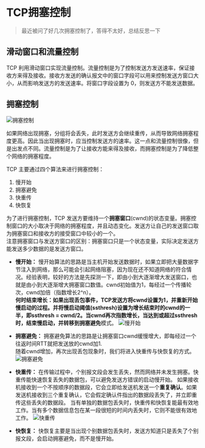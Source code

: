 # TCP拥塞控制
>最近被问了好几次拥塞控制了，答得不太好，总结反思一下

## 滑动窗口和流量控制
TCP 利用滑动窗⼝实现流量控制。流量控制是为了控制发送方发送速率，保证接收方来得及接收。接收方发送的确认报⽂中的窗口字段可以⽤来控制发送方窗口大小，从而影响发送⽅的发送速率。将窗口字段设置为 0，则发送方不能发送数据。


## 拥塞控制

![拥塞控制](https://note.obs.cn-north-4.myhuaweicloud.com/%E6%8B%A5%E5%A1%9E%E6%8E%A7%E5%88%B6.jpg)


如果网络出现拥塞，分组将会丢失，此时发送方会继续重传，从而导致网络拥塞程度更高。因此当出现拥塞时，应当控制发送方的速率。这一点和流量控制很像，但是出发点不同。流量控制是为了让接收方能来得及接收，而拥塞控制是为了降低整个网络的拥塞程度。

TCP 主要通过四个算法来进行拥塞控制：
1. 慢开始
2. 拥塞避免
3. 快重传
4. 快恢复

为了进⾏拥塞控制，TCP 发送方要维持一个**拥塞窗口**(cwnd)的状态变量。拥塞控制窗口的大小取决于网络的拥塞程度，并且动态变化。发送方让自己的发送窗口取为拥塞窗口和接收方的接受窗口中较小的⼀个。  
注意拥塞窗口与发送方窗口的区别：拥塞窗口只是一个状态变量，实际决定发送方能发送多少数据的是发送方窗口。  

- **慢开始：** 慢开始算法的思路是当主机开始发送数据时，如果立即把大量数据字节注入到网络，那么可能会引起网络阻塞，因为现在还不知道网络的符合情况。经验表明，较好的方法是先探测一下，即由小到大逐渐增大发送窗口，也就是由小到大逐渐增大拥塞窗口数值。cwnd初始值为1，每经过一个传播轮次，cwnd加倍（指数增长2^n）。  
**何时结束增长：**如果出现丢包事件，TCP发送方将cwnd设置为1，并重新开始慢启动的过程。并将慢启动阈值(ssthresh)设置为增长结束时的cwnd的一半，即ssthresh = cwnd/2。当cwnd再次指数增长，当达到或超过ssthresh时，结束慢启动，并转移到**拥塞避免**模式。
![慢开始](https://note.obs.cn-north-4.myhuaweicloud.com/%E6%85%A2%E5%BC%80%E5%A7%8B.png)
- **拥塞避免：** 拥塞避免算法的思路是让拥塞窗口cwnd缓慢增大，即每经过一个往返时间RTT就把发送放的cwnd加1.  
随着cwnd增加，再次出现丢包现象时，我们将进入快重传与快恢复的方式。
![拥塞避免](https://note.obs.cn-north-4.myhuaweicloud.com/%E6%8B%A5%E5%A1%9E%E9%81%BF%E5%85%8D.png)
- **快重传：** 在传输过程中，个别报文段会发生丢失，然而网络并未发生拥塞。快重传能快速恢复丢失的数据包，可以避免发送方错误的启动慢开始。
如果接收机接收到一个不按顺序的数据段，它会立即给发送机发送一个**重复确认**。如果发送机接收到三个重复确认，它会假定确认件指出的数据段丢失了，并立即重传这些丢失的数据段。
当有单独的数据包丢失时，快重传和快恢复能最有效地工作。当有多个数据信息包在某一段很短的时间内丢失时，它则不能很有效地工作。
![快重传](https://note.obs.cn-north-4.myhuaweicloud.com/%E5%BF%AB%E9%87%8D%E4%BC%A0.png)

- **快恢复：** 快恢复主要是当出现个别数据包丢失时，发送方知道只是丢失了个别报文段，会启动拥塞避免，而不是慢开始。